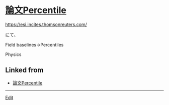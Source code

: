 ---
---
# [論文Percentile](論文Percentile)

https://esi.incites.thomsonreuters.com/

にて、

Field baselines→Percentiles

Physics





## Linked from

* [論文Percentile](論文Percentile.md)


----
[Edit](https://github.com/vitroid/vitroid.github.io/edit/master/MD/論文Percentile.md)
